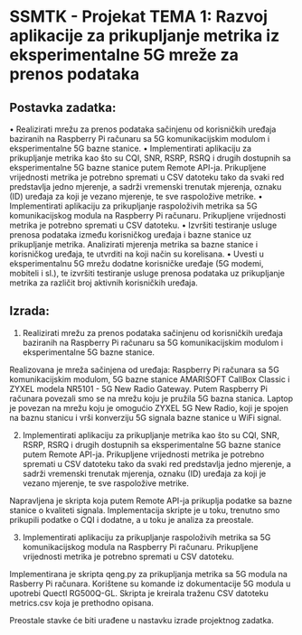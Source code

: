 # SSMTK - Projekat TEMA 1: Razvoj aplikacije za prikupljanje metrika iz eksperimentalne 5G mreže za prenos podataka

## Postavka zadatka: 
• Realizirati mrežu za prenos podataka sačinjenu od korisničkih uređaja baziranih na
Raspberry Pi računaru sa 5G komunikacijskim modulom i eksperimentalne 5G bazne
stanice. 
• Implementirati aplikaciju za prikupljanje metrika kao što su CQI, SNR, RSRP, RSRQ i
drugih dostupnih sa eksperimentalne 5G bazne stanice putem Remote API-ja. Prikupljene
vrijednosti metrika je potrebno spremati u CSV datoteku tako da svaki red predstavlja jedno
mjerenje, a sadrži vremenski trenutak mjerenja, oznaku (ID) uređaja za koji je vezano
mjerenje, te sve raspoložive metrike. 
• Implementirati aplikaciju za prikupljanje raspoloživih metrika sa 5G komunikacijskog
modula na Raspberry Pi računaru. Prikupljene vrijednosti metrika je potrebno spremati u
CSV datoteku. 
• Izvršiti testiranje usluge prenosa podataka između korisničkog uređaja i bazne stanice uz
prikupljanje metrika. Analizirati mjerenja metrika sa bazne stanice i korisničkog uređaja, te
utvrditi na koji način su korelisana. 
• Uvesti u eksperimentalnu 5G mrežu dodatne korisničke uređaje (5G modemi, mobiteli i sl.),
te izvršiti testiranje usluge prenosa podataka uz prikupljanje metrika za različit broj aktivnih
korisničkih uređaja.

## Izrada:
1. Realizirati mrežu za prenos podataka sačinjenu od korisničkih uređaja baziranih na
Raspberry Pi računaru sa 5G komunikacijskim modulom i eksperimentalne 5G bazne
stanice. 

Realizovana je mreža sačinjena od uređaja: Raspberry Pi računara sa 5G komunikacijskim modulom,
5G bazne stanice AMARISOFT CallBox Classic i ZYXEL modela NR5101 - 5G New Radio Gateway. 
Putem Raspberry Pi računara povezali smo se na mrežu koju je pružila 5G bazna stanica. 
Laptop je povezan na mrežu koju je omogućio ZYXEL 5G New Radio, koji je spojen na 
baznu stanicu i vrši konverziju 5G signala bazne stanice u WiFi signal.


2. Implementirati aplikaciju za prikupljanje metrika kao što su CQI, SNR, RSRP, RSRQ i
drugih dostupnih sa eksperimentalne 5G bazne stanice putem Remote API-ja. Prikupljene
vrijednosti metrika je potrebno spremati u CSV datoteku tako da svaki red predstavlja jedno
mjerenje, a sadrži vremenski trenutak mjerenja, oznaku (ID) uređaja za koji je vezano
mjerenje, te sve raspoložive metrike.


Napravljena je skripta koja putem Remote API-ja prikuplja podatke sa bazne stanice o kvaliteti signala.
Implementacija skripte je u toku, trenutno smo prikupili podatke o CQI i dodatne, a u toku je analiza za preostale.

3. Implementirati aplikaciju za prikupljanje raspoloživih metrika sa 5G komunikacijskog
modula na Raspberry Pi računaru. Prikupljene vrijednosti metrika je potrebno spremati u
CSV datoteku. 


Implementirana je skripta qeng.py za prikupljanja metrika sa 5G modula na Rasberry Pi računara.
Korištene su komande iz dokumentacije 5G modula u upotrebi Quectl RG500Q-GL.
Skripta je kreirala traženu CSV datoteku metrics.csv koja je prethodno opisana.


Preostale stavke će biti urađene u nastavku izrade projektnog zadatka.

